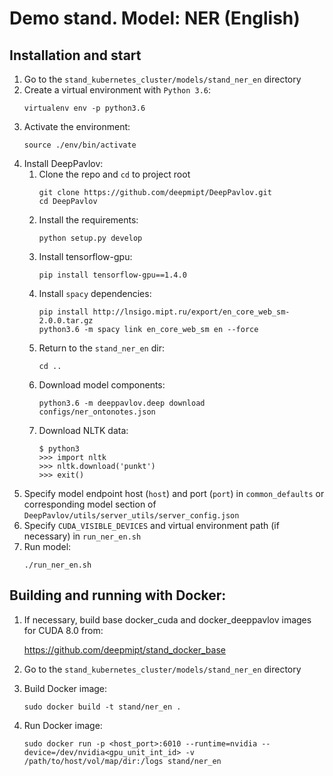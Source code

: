 # Demo stand. Model: NER (English)

## Installation and start
1. Go to the `stand_kubernetes_cluster/models/stand_ner_en` directory
2. Create a virtual environment with `Python 3.6`:
    ```
    virtualenv env -p python3.6
    ```
3. Activate the environment:
    ```
    source ./env/bin/activate
    ```
4. Install DeepPavlov:
    1. Clone the repo and `cd` to project root
        ```
        git clone https://github.com/deepmipt/DeepPavlov.git
        cd DeepPavlov
        ```
    2. Install the requirements:
        ```
        python setup.py develop
        ```
    3. Install tensorflow-gpu:
        ```
        pip install tensorflow-gpu==1.4.0
        ```
    4. Install `spacy` dependencies:
        ```
        pip install http://lnsigo.mipt.ru/export/en_core_web_sm-2.0.0.tar.gz
        python3.6 -m spacy link en_core_web_sm en --force
        ```
    5. Return to the `stand_ner_en` dir:
        ```
        cd ..
        ```
    6. Download model components:
        ```
        python3.6 -m deeppavlov.deep download configs/ner_ontonotes.json
        ```
    7. Download NLTK data:
        ```
        $ python3
        >>> import nltk
        >>> nltk.download('punkt')
        >>> exit()
        ```
5. Specify model endpoint host (`host`) and port (`port`) in `common_defaults` or corresponding model section of `DeepPavlov/utils/server_utils/server_config.json`
6. Specify `CUDA_VISIBLE_DEVICES` and virtual environment path (if necessary) in `run_ner_en.sh`
7. Run model:
    ```
    ./run_ner_en.sh
    ```

## Building and running with Docker:
1. If necessary, build base docker_cuda and docker_deeppavlov images for CUDA 8.0 from:

   https://github.com/deepmipt/stand_docker_base
  
2. Go to the `stand_kubernetes_cluster/models/stand_ner_en` directory

3. Build Docker image:
   ```
   sudo docker build -t stand/ner_en .
   ```
4. Run Docker image:
   ```
   sudo docker run -p <host_port>:6010 --runtime=nvidia --device=/dev/nvidia<gpu_unit_int_id> -v /path/to/host/vol/map/dir:/logs stand/ner_en
   ```